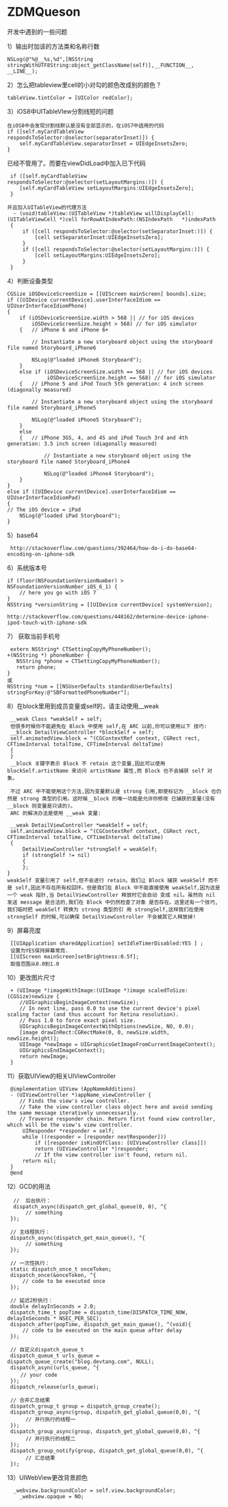 # ZDMQueson
开发中遇到的一些问题

1）输出时加该的方法类和名称行数 

    NSLog(@"%@__%s,%d",[NSString stringWithUTF8String:object_getClassName(self)],__FUNCTION__, __LINE__);
   
2）怎么把tableview里cell的小对勾的颜色改成别的颜色？

    tableView.tintColor = [UIColor redColor];
   
3）iOS8中UITableVIew分割线短的问题

    在iOS8中会发现分割线默认是没有全部显示的，在iOS7中适用的代码
    if ([self.myCardTableView respondsToSelector:@selector(separatorInset)]) {
        self.myCardTableView.separatorInset = UIEdgeInsetsZero;
    }
    
   已经不管用了。而要在viewDidLoad中加入已下代码

     if ([self.myCardTableView respondsToSelector:@selector(setLayoutMargins:)]) {
        [self.myCardTableView setLayoutMargins:UIEdgeInsetsZero];
     }
     
    并且加入UITableView的代理方法
      - (void)tableView:(UITableView *)tableView willDisplayCell:(UITableViewCell *)cell forRowAtIndexPath:(NSIndexPath   *)indexPath
     {
         if ([cell respondsToSelector:@selector(setSeparatorInset:)]) {
             [cell setSeparatorInset:UIEdgeInsetsZero];
         }
         if ([cell respondsToSelector:@selector(setLayoutMargins:)]) {
             [cell setLayoutMargins:UIEdgeInsetsZero];
         }
     }

4）判断设备类型

    CGSize iOSDeviceScreenSize = [[UIScreen mainScreen] bounds].size;
    if ([UIDevice currentDevice].userInterfaceIdiom == UIUserInterfaceIdiomPhone)
    {
        if (iOSDeviceScreenSize.width > 568 || // for iOS devices
            iOSDeviceScreenSize.height > 568) // for iOS simulator
        {   // iPhone 6 and iPhone 6+

            // Instantiate a new storyboard object using the storyboard file named Storyboard_iPhone6

            NSLog(@"loaded iPhone6 Storyboard");
        }
        else if (iOSDeviceScreenSize.width == 568 || // for iOS devices
                 iOSDeviceScreenSize.height == 568) // for iOS simulator
        {   // iPhone 5 and iPod Touch 5th generation: 4 inch screen (diagonally measured)

            // Instantiate a new storyboard object using the storyboard file named Storyboard_iPhone5

            NSLog(@"loaded iPhone5 Storyboard");
        }
        else
        {   // iPhone 3GS, 4, and 4S and iPod Touch 3rd and 4th generation: 3.5 inch screen (diagonally measured)

                // Instantiate a new storyboard object using the storyboard file named Storyboard_iPhone4

                NSLog(@"loaded iPhone4 Storyboard");
        }
    }
    else if ([UIDevice currentDevice].userInterfaceIdiom == UIUserInterfaceIdiomPad)
    {  
    // The iOS device = iPad
        NSLog(@"loaded iPad Storyboard");
    }
    
5）base64
     
     http://stackoverflow.com/questions/392464/how-do-i-do-base64-encoding-on-iphone-sdk
       
6）系统版本号

    if (floor(NSFoundationVersionNumber) > NSFoundationVersionNumber_iOS_6_1) {
        // here you go with iOS 7
    }
    NSString *versionString = [[UIDevice currentDevice] systemVersion];
    
    http://stackoverflow.com/questions/448162/determine-device-iphone-ipod-touch-with-iphone-sdk
       
7） 获取当前手机号

     extern NSString* CTSettingCopyMyPhoneNumber();
    +(NSString *) phoneNumber {
       NSString *phone = CTSettingCopyMyPhoneNumber();
       return phone;
    }
    或
    NSString *num = [[NSUserDefaults standardUserDefaults] stringForKey:@"SBFormattedPhoneNumber"];
    
8）在block里用到成员变量或self的，请主动使用__weak

     __weak Class *weakSelf = self;
     但很多时候你不能避免在 Block 中使用 self,在 ARC 以前,你可以使用以下 技巧:
     __block DetailViewController *blockSelf = self;
     self.animatedView.block = ^(CGContextRef context, CGRect rect, CFTimeInterval totalTime, CFTimeInterval deltaTime)
     {
     }
     __block 关键字表示 Block 不 retain 这个变量,因此可以使用 blockSelf.artistName 来访问 artistName 属性,而 Block 也不会捕获 self 对 象。
     
     不过 ARC 中不能使用这个方法,因为变量默认是 strong 引用,即使标记为 __block 也仍然是 strong 类型的引用。这时候__block 的唯一功能是允许你修改 已捕获的变量(没有__block 则变量是只读的)。
     ARC 的解决办法是使用 __weak 变量:
     
     __weak DetailViewController *weakSelf = self;
     self.animatedView.block = ^(CGContextRef context, CGRect rect, CFTimeInterval totalTime, CFTimeInterval deltaTime)
     {
         DetailViewController *strongSelf = weakSelf;
         if (strongSelf != nil)
         {
         };
    }
    weakSelf 变量引用了 self,但不会进行 retain。我们让 Block 捕获 weakSelf 而不是 self,因此不存在所有权回环。但是我们在 Block 中不能直接使用 weakSelf,因为这是一个 weak 指针,当 DetailViewController 释放时它会自动 变成 nil。虽然向 nil 发送 message 是合法的,我们在 Block 中仍然检查了对象 是否存在。这里还有一个技巧,我们临时把 weakSelf 转换为 strong 类型的引 用 strongSelf,这样我们在使用 strongSelf 的时候,可以确保 DetailViewController 不会被其它人释放掉!

9）屏幕亮度

     [[UIApplication sharedApplication] setIdleTimerDisabled:YES ] ;
     设置为YES保持屏幕常亮.
     [[UIScreen mainScreen]setBrightness:0.5f];       
     取值范围从0.0到1.0
     
10）更改图片尺寸

     + (UIImage *)imageWithImage:(UIImage *)image scaledToSize:(CGSize)newSize {
        //UIGraphicsBeginImageContext(newSize);
        // In next line, pass 0.0 to use the current device's pixel scaling factor (and thus account for Retina resolution).
        // Pass 1.0 to force exact pixel size.
        UIGraphicsBeginImageContextWithOptions(newSize, NO, 0.0);
        [image drawInRect:CGRectMake(0, 0, newSize.width, newSize.height)];
        UIImage *newImage = UIGraphicsGetImageFromCurrentImageContext();    
        UIGraphicsEndImageContext();
        return newImage;
     }
     
11）获取UIView的相关UIViewController

     @implementation UIView (AppNameAdditions)
     - (UIViewController *)appName_viewController {
        // Finds the view's view controller.
        // Take the view controller class object here and avoid sending the same message iteratively unnecessarily.
        // Traverse responder chain. Return first found view controller, which will be the view's view controller.
         UIResponder *responder = self;
         while ((responder = [responder nextResponder]))
             if ([responder isKindOfClass: [UIViewController class]])
             return (UIViewController *)responder;
             // If the view controller isn't found, return nil.
         return nil;
     }
     @end

12）GCD的用法

      //  后台执行：
      dispatch_async(dispatch_get_global_queue(0, 0), ^{
          // something
     });
      
     // 主线程执行：
     dispatch_async(dispatch_get_main_queue(), ^{
          // something
     });
        
     // 一次性执行：
     static dispatch_once_t onceToken;
     dispatch_once(&onceToken, ^{
         // code to be executed once
     });
         
     // 延迟2秒执行：
     double delayInSeconds = 2.0;
     dispatch_time_t popTime = dispatch_time(DISPATCH_TIME_NOW, delayInSeconds * NSEC_PER_SEC);
     dispatch_after(popTime, dispatch_get_main_queue(), ^(void){
         // code to be executed on the main queue after delay
     });
      
     // 自定义dispatch_queue_t
     dispatch_queue_t urls_queue = dispatch_queue_create("blog.devtang.com", NULL);
     dispatch_async(urls_queue, ^{  
    　 　// your code 
     });
     dispatch_release(urls_queue);
     
     // 合并汇总结果
     dispatch_group_t group = dispatch_group_create();
     dispatch_group_async(group, dispatch_get_global_queue(0,0), ^{
          // 并行执行的线程一
     });
     dispatch_group_async(group, dispatch_get_global_queue(0,0), ^{
          // 并行执行的线程二
     });
     dispatch_group_notify(group, dispatch_get_global_queue(0,0), ^{
          // 汇总结果
     });
13）UIWebView更改背景颜色

      _webview.backgroundColor = self.view.backgroundColor;
        _webview.opaque = NO;






     
